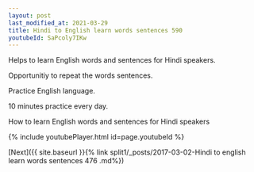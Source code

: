 ```yaml
---
layout: post
last_modified_at: 2021-03-29
title: Hindi to English learn words sentences 590 
youtubeId: SaPcoly7IKw
---
```

 
 
Helps to learn English words and sentences for Hindi speakers.

Opportunitiy to repeat the words sentences. 

Practice English language. 
 
10 minutes practice every day. 
 
How to learn English words and sentences for Hindi speakers 
 
{% include youtubePlayer.html id=page.youtubeId %}
 
 
[Next]({{ site.baseurl }}{% link  split1/_posts/2017-03-02-Hindi to english learn words sentences 476 .md%})
 
